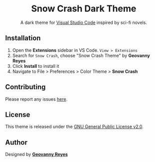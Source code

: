 <div align="center">

# Snow Crash Dark Theme

A dark theme for [Visual Studio Code](https://code.visualstudio.com/) inspired by sci-fi novels.
</div>

## Installation

1. Open the **Extensions** sidebar in VS Code. `View > Extensions`
1. Search for `Snow Crash`, choose "Snow Crash Theme" by **Geovanny Reyes**
1. Click **Install** to install it
1. Navigate to File > Preferences > Color Theme > **Snow Crash**

## Contributing

Please report any issues [here](https://github.com/threevanny/snow-crash-dark-theme/issues).

## License

This theme is released under the [GNU General Public License v2.0](https://github.com/threevanny/snow-crash-dark-theme/blob/main/LICENSE).

## Author

Designed by **[Geovanny Reyes](https://threevanny.com)**